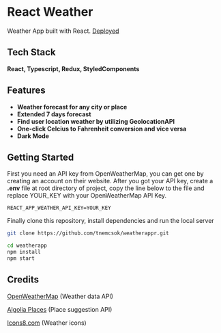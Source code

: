 # React Weather

Weather App built with React.
[Deployed](https://myweatherapp.netlify.app/)

## Tech Stack

**React, Typescript, Redux, StyledComponents**

## Features

- **Weather forecast for any city or place**
- **Extended 7 days forecast**
- **Find user location weather by utilizing GeolocationAPI**
- **One-click Celcius to Fahrenheit conversion and vice versa**
- **Dark Mode**

## Getting Started

First you need an API key from OpenWeatherMap, you can get one by creating an account on their website.
After you got your API key, create a **.env** file at root directory of project, copy the line below to the file and replace YOUR_KEY with your OpenWeatherMap API Key.

```
REACT_APP_WEATHER_API_KEY=YOUR_KEY
```

Finally clone this repository, install dependencies and run the local server

```bash
git clone https://github.com/tnemcsok/weatherappr.git
```

```bash
cd weatherapp
npm install
npm start
```

## Credits

[OpenWeatherMap](https://openweathermap.org/ "OpenWeatherMap") (Weather data API)

[Algolia Places](https://community.algolia.com/places/ "Algolia Places") (Place suggestion API)

[Icons8.com](https://www.icons8.com "Icons8.com") (Weather icons)
